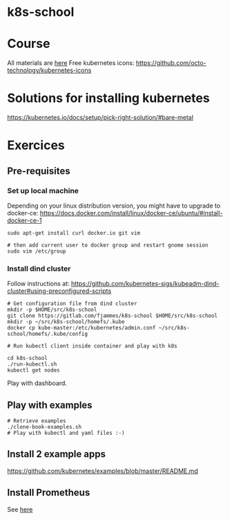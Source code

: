 # k8s-school

# Course

All materials are [here](https://drive.google.com/open?id=0B-VJpOQeezDjZktuTnlEMEpGMUU)
Free kubernetes icons: https://github.com/octo-technology/kubernetes-icons

# Solutions for installing kubernetes

https://kubernetes.io/docs/setup/pick-right-solution/#bare-metal

# Exercices

## Pre-requisites

### Set up local machine

Depending on your linux distribution version, you might have to upgrade to docker-ce:
https://docs.docker.com/install/linux/docker-ce/ubuntu/#install-docker-ce-1

```shell
sudo apt-get install curl docker.io git vim

# then add current user to docker group and restart gnome session
sudo vim /etc/group
```

### Install dind cluster

Follow instructions at: https://github.com/kubernetes-sigs/kubeadm-dind-cluster#using-preconfigured-scripts

```shell
# Get configuration file from dind cluster
mkdir -p $HOME/src/k8s-school
git clone https://gitlab.com/fjammes/k8s-school $HOME/src/k8s-school
mkdir -p ~/src/k8s-school/homefs/.kube
docker cp kube-master:/etc/kubernetes/admin.conf ~/src/k8s-school/homefs/.kube/config

# Run kubectl client inside container and play with k8s

cd k8s-school
./run-kubectl.sh
kubectl get nodes
```

Play with dashboard.

## Play with examples

```shell
# Retrieve examples
./clone-book-examples.sh
# Play with kubectl and yaml files :-)
```

## Install 2 example apps
https://github.com/kubernetes/examples/blob/master/README.md

## Install Prometheus

See [here](./monitoring)
